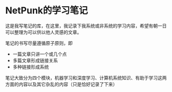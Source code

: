 # NetPunk的学习笔记

这是我写笔记的库，在这里，我记录下我系统或非系统的学习内容，希望有朝一日可以整理为可以供以他人灵感的文章。

笔记的书写尽量遵循原子原则，即

* 一篇文章只讲一个或几个点
* 多篇文章形成链接关系
* 多种链接形成系统

笔记大致分为四个模块，机器学习和深度学习、计算机系统知识、有助于学习这两方面的内容以及其它杂乱的内容（只是恰好记录了下来）



